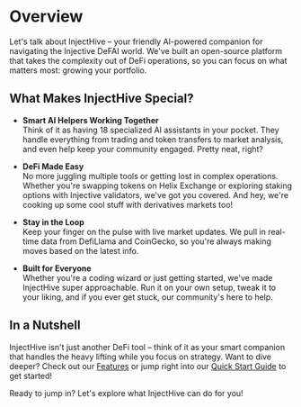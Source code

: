 # Overview

Let's talk about InjectHive – your friendly AI-powered companion for navigating the Injective DeFAI world. We've built an open-source platform that takes the complexity out of DeFi operations, so you can focus on what matters most: growing your portfolio.

## What Makes InjectHive Special?

- **Smart AI Helpers Working Together**  
  Think of it as having 18 specialized AI assistants in your pocket. They handle everything from trading and token transfers to market analysis, and even help keep your community engaged. Pretty neat, right?

- **DeFi Made Easy**  
  No more juggling multiple tools or getting lost in complex operations. Whether you're swapping tokens on Helix Exchange or exploring staking options with Injective validators, we've got you covered. And hey, we're cooking up some cool stuff with derivatives markets too!

- **Stay in the Loop**  
  Keep your finger on the pulse with live market updates. We pull in real-time data from DefiLlama and CoinGecko, so you're always making moves based on the latest info.

- **Built for Everyone**  
  Whether you're a coding wizard or just getting started, we've made InjectHive super approachable. Run it on your own setup, tweak it to your liking, and if you ever get stuck, our community's here to help.

## In a Nutshell

InjectHive isn't just another DeFi tool – think of it as your smart companion that handles the heavy lifting while you focus on strategy. Want to dive deeper? Check out our [Features](./features.md) or jump right into our [Quick Start Guide](./quick-start.md) to get started!

Ready to jump in? Let's explore what InjectHive can do for you!
